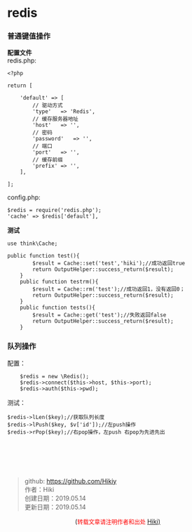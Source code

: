 # redis
### 普通键值操作
**配置文件**  
redis.php:
```
<?php

return [

    'default' => [
        // 驱动方式
        'type'   => 'Redis',
        // 缓存服务器地址
        'host'   => '',
        // 密码
        'password'   => '',
        // 端口
        'port'   => '',
        // 缓存前缀
        'prefix' => '',
    ],

];
```
config.php:
```
$redis = require('redis.php');
'cache' => $redis['default'],
```
**测试**
```
use think\Cache;

public function test(){
        $result = Cache::set('test','hiki');//成功返回true
        return OutputHelper::success_return($result);
    }
    public function testrm(){
        $result = Cache::rm('test');//成功返回1，没有返回0；
        return OutputHelper::success_return($result);
    }
    public function tests(){
        $result = Cache::get('test');//失败返回false
        return OutputHelper::success_return($result);
    }
```
### 队列操作  
配置：
```
    $redis = new \Redis();
    $redis->connect($this->host, $this->port);
    $redis->auth($this->pwd);
```
测试：
```
$redis->lLen($key);//获取队列长度
$redis->lPush($key, $v['id']);//左push操作
$redis->rPop($key);//右pop操作，左push 右pop为先进先出
```

<br /><br /><br /><br />
> github: https://github.com/Hikiy  
> 作者：Hiki  
> 创建日期：2019.05.14  
> 更新日期：2019.05.14

<center>(<font color=red size=2>转载文章请注明作者和出处 </font><a href="https://github.com/Hikiy">Hiki)</a></center>  